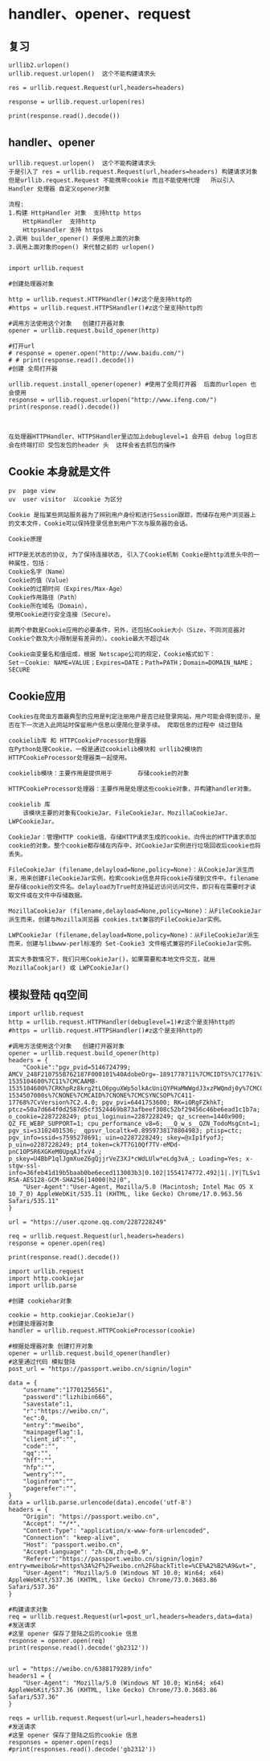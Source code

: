 # handler、opener、request

## 复习  

```
urllib2.urlopen()
urllib.request.urlopen()  这个不能构建请求头 

res = urllib.request.Request(url,headers=headers)

response = urllib.request.urlopen(res)

print(response.read().decode())
```



##  handler、opener 

```
urllib.request.urlopen()  这个不能构建请求头 
于是引入了 res = urllib.request.Request(url,headers=headers) 构建请求对象    
但是urllib.request.Request 不能携带cookie 而且不能使用代理   所以引入 Handler 处理器 自定义opener对象  

流程:  
1.构建 HttpHandler 对象  支持http https  
	HttpHandler  支持http
	HttpsHandler 支持 https
2.调用 builder_opener() 来使用上面的对象 
3.调用上面对象的open() 来代替之前的 urlopen()


import urllib.request

#创建处理器对象

http = urllib.request.HTTPHandler()#z这个是支持http的
#https = urllib.request.HTTPSHandler()#z这个是支持http的

#调用方法使用这个对象   创建打开器对象
opener = urllib.request.build_opener(http)

#打开url
# response = opener.open("http://www.baidu.com/")
# # print(response.read().decode())
#创建 全局打开器

urllib.request.install_opener(opener) #使用了全局打开器  后面的urlopen 也会使用 
response = urllib.request.urlopen("http://www.ifeng.com/")
print(response.read().decode())



在处理器HTTPHandler、HTTPSHandler里边加上debuglevel=1 会开启 debug log日志   会在终端打印 受包发包的header 头  这样会省去抓包的操作  
```



## Cookie 本身就是文件

```
pv  page view  
uv  user visitor  以cookie 为区分  
```



    Cookie 是指某些网站服务器为了辨别用户身份和进行Session跟踪，而储存在用户浏览器上的文本文件，Cookie可以保持登录信息到用户下次与服务器的会话。
    
    Cookie原理
    
    HTTP是无状态的协议, 为了保持连接状态, 引入了Cookie机制 Cookie是http消息头中的一种属性，包括：
    Cookie名字（Name）
    Cookie的值（Value）
    Cookie的过期时间（Expires/Max-Age）
    Cookie作用路径（Path）
    Cookie所在域名（Domain），
    使用Cookie进行安全连接（Secure）。
    
    前两个参数是Cookie应用的必要条件，另外，还包括Cookie大小（Size，不同浏览器对Cookie个数及大小限制是有差异的）。cookie最大不超过4k  
    
    Cookie由变量名和值组成，根据 Netscape公司的规定，Cookie格式如下：
    Set－Cookie: NAME=VALUE；Expires=DATE；Path=PATH；Domain=DOMAIN_NAME；SECURE

## Cookie应用

    Cookies在爬虫方面最典型的应用是判定注册用户是否已经登录网站，用户可能会得到提示，是否在下一次进入此网站时保留用户信息以便简化登录手续。 爬取信息的过程中 绕过登陆 
    
    cookielib库 和 HTTPCookieProcessor处理器
    在Python处理Cookie，一般是通过cookielib模块和 urllib2模块的HTTPCookieProcessor处理器类一起使用。
    
    cookielib模块：主要作用是提供用于       存储cookie的对象
    
    HTTPCookieProcessor处理器：主要作用是处理这些cookie对象，并构建handler对象。
    
    cookielib 库
    	该模块主要的对象有CookieJar、FileCookieJar、MozillaCookieJar、LWPCookieJar。
    
    CookieJar：管理HTTP cookie值、存储HTTP请求生成的cookie、向传出的HTTP请求添加cookie的对象。整个cookie都存储在内存中，对CookieJar实例进行垃圾回收后cookie也将丢失。
    
    FileCookieJar (filename,delayload=None,policy=None)：从CookieJar派生而来，用来创建FileCookieJar实例，检索cookie信息并将cookie存储到文件中。filename是存储cookie的文件名。delayload为True时支持延迟访问访问文件，即只有在需要时才读取文件或在文件中存储数据。
    
    MozillaCookieJar (filename,delayload=None,policy=None)：从FileCookieJar派生而来，创建与Mozilla浏览器 cookies.txt兼容的FileCookieJar实例。
    
    LWPCookieJar (filename,delayload=None,policy=None)：从FileCookieJar派生而来，创建与libwww-perl标准的 Set-Cookie3 文件格式兼容的FileCookieJar实例。
    
    其实大多数情况下，我们只用CookieJar()，如果需要和本地文件交互，就用 MozillaCookjar() 或 LWPCookieJar()


## 模拟登陆 qq空间  

```
import urllib.request
http = urllib.request.HTTPHandler(debuglevel=1)#z这个是支持http的
#https = urllib.request.HTTPSHandler()#z这个是支持http的

#调用方法使用这个对象   创建打开器对象
opener = urllib.request.build_opener(http)
headers = {
    "Cookie":"pgv_pvid=5146724799; AMCV_248F210755B762187F000101%40AdobeOrg=-1891778711%7CMCIDTS%7C17761%7CMCMID%7C71991122967003593260888412583202511071%7CMCAAMLH-1535104600%7C11%7CMCAAMB-1535104600%7CRKhpRz8krg2tLO6pguXWp5olkAcUniQYPHaMWWgdJ3xzPWQmdj0y%7CMCOPTOUT-1534507000s%7CNONE%7CMCAID%7CNONE%7CMCSYNCSOP%7C411-17768%7CvVersion%7C2.4.0; pgv_pvi=6441753600; RK=iORgFZkhkT; ptcz=50a7d664f0d2587d5cf3524469b873afbeef308c52bf29456c46be6ead1c1b7a; o_cookie=2287228249; ptui_loginuin=2287228249; qz_screen=1440x900; QZ_FE_WEBP_SUPPORT=1; cpu_performance_v8=6; __Q_w_s__QZN_TodoMsgCnt=1; pgv_si=s3102401536; _qpsvr_localtk=0.8959738178804983; ptisp=ctc; pgv_info=ssid=s7595278691; uin=o2287228249; skey=@xIp1fyofJ; p_uin=o2287228249; pt4_token=ck7T7G10Qf7TV-eMDd-pnC1OP5R6XGKeM0UpqAJfxV4_; p_skey=U4BbP1qlJgmXueZ6gQjjrVeZ3XJ*cWdLUlw*eLdg3vA_; Loading=Yes; x-stgw-ssl-info=36feb41d19b5baab0be6eced113003b3|0.102|1554174772.492|1|.|Y|TLSv1.2|ECDHE-RSA-AES128-GCM-SHA256|14000|h2|0",
    "User-Agent":"User-Agent, Mozilla/5.0 (Macintosh; Intel Mac OS X 10_7_0) AppleWebKit/535.11 (KHTML, like Gecko) Chrome/17.0.963.56 Safari/535.11"
}

url = "https://user.qzone.qq.com/2287228249"

req = urllib.request.Request(url,headers=headers)
response = opener.open(req)

print(response.read().decode())
```



```
import urllib.request
import http.cookiejar
import urllib.parse

#创建 cookiehar对象

cookie = http.cookiejar.CookieJar()
#创建处理器对象
handler = urllib.request.HTTPCookieProcessor(cookie)

#根据处理器对象 创建打开对象
opener = urllib.request.build_opener(handler)
#这里通过代码 模拟登陆
post_url = "https://passport.weibo.cn/signin/login"

data = {
    "username":"17701256561",
    "password":"lizhibin666",
    "savestate":1,
    "r":"https://weibo.cn/",
    "ec":0,
    "entry":"mweibo",
    "mainpageflag":1,
    "client_id":"",
    "code":"",
    "qq":"",
    "hff":"",
    "hfp":"",
    "wentry":"",
    "loginfrom":"",
    "pagerefer":"",
}
data = urllib.parse.urlencode(data).encode('utf-8')
headers = {
    "Origin": "https://passport.weibo.cn",
    "Accept": "*/*",
    "Content-Type": "application/x-www-form-urlencoded",
    "Connection": "keep-alive",
    "Host": "passport.weibo.cn",
    "Accept-Language": "zh-CN,zh;q=0.9",
    "Referer":"https://passport.weibo.cn/signin/login?entry=mweibo&r=https%3A%2F%2Fweibo.cn%2F&backTitle=%CE%A2%B2%A9&vt=",
    "User-Agent": "Mozilla/5.0 (Windows NT 10.0; Win64; x64) AppleWebKit/537.36 (KHTML, like Gecko) Chrome/73.0.3683.86 Safari/537.36"
}

#构建请求对象
req = urllib.request.Request(url=post_url,headers=headers,data=data)
#发送请求
#这里 opener 保存了登陆之后的cookie 信息
response = opener.open(req)
print(response.read().decode('gb2312'))


url = "https://weibo.cn/6388179289/info"
headers1 = {
    "User-Agent": "Mozilla/5.0 (Windows NT 10.0; Win64; x64) AppleWebKit/537.36 (KHTML, like Gecko) Chrome/73.0.3683.86 Safari/537.36"
}

reqs = urllib.request.Request(url=url,headers=headers1)
#发送请求
#这里 opener 保存了登陆之后的cookie 信息
responses = opener.open(reqs)
#print(responses.read().decode('gb2312'))
```

